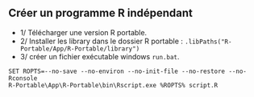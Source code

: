 ## Créer un programme R indépendant

* 1/ Télécharger une version R portable.
* 2/ Installer les library dans le dossier R portable : `.libPaths("R-Portable/App/R-Portable/library")` 
* 3/ créer un fichier exécutable windows `run.bat`.

``` 
SET ROPTS=--no-save --no-environ --no-init-file --no-restore --no-Rconsole
R-Portable\App\R-Portable\bin\Rscript.exe %ROPTS% script.R
``` 
